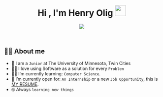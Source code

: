 <h1 align="center">Hi , I'm Henry Olig <img src="https://media.giphy.com/media/hvRJCLFzcasrR4ia7z/giphy.gif" width="35"></h1>
<p align="center">
  <a href="https://github.com/DenverCoder1/readme-typing-svg"><img src="https://readme-typing-svg.herokuapp.com?lines=Computer+Science+Student;Always%20learning%20new%20things&center=true&width=500&height=50"></a>
</p>


<br>


## :sassy_man:  About me
- :school: I am a `Junior` at The University of Minnesota, Twin Cities
- :technologist: I love using Software as a solution for every `Problem`
- :student: I’m currently learning: `Computer Science`.
- :thinking: I’m currently open for: `An Internship` or a new `Job Opportunity`, this is [MY RESUME](https://olig.dev/images/Henry-Olig-Resume.pdf).
- :nerd_face: Always `learning new things`
